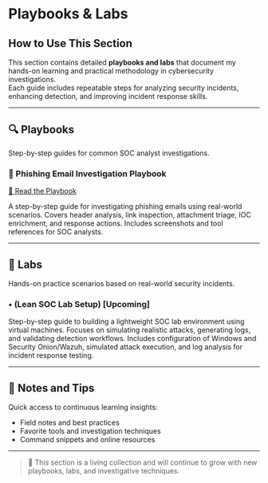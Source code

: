 # Playbooks & Labs

## How to Use This Section  
This section contains detailed **playbooks and labs** that document my hands-on learning and practical methodology in cybersecurity investigations.  
Each guide includes repeatable steps for analyzing security incidents, enhancing detection, and improving incident response skills.

---

## 🔍 Playbooks  
Step-by-step guides for common SOC analyst investigations.
 
### 📘 Phishing Email Investigation Playbook
[📝 Read the Playbook](./Phishing_Playbook/Phishing_Playbook.md)

A step-by-step guide for investigating phishing emails using real-world scenarios. Covers header analysis, link inspection, attachment triage, IOC enrichment, and response actions. Includes screenshots and tool references for SOC analysts.

---

## 🧪 Labs  
Hands-on practice scenarios based on real-world security incidents.

### • (Lean SOC Lab Setup) [Upcoming]  
Step-by-step guide to building a lightweight SOC lab environment using virtual machines. Focuses on simulating realistic attacks, generating logs, and validating detection workflows.
Includes configuration of Windows and Security Onion/Wazuh, simulated attack execution, and log analysis for incident response testing.

---

## 🧠 Notes and Tips  
Quick access to continuous learning insights:
- Field notes and best practices  
- Favorite tools and investigation techniques  
- Command snippets and online resources  

---

> 🚧 This section is a living collection and will continue to grow with new playbooks, labs, and investigative techniques.
